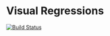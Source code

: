 # Visual Regressions

[![Build Status](https://travis-ci.org/ktoublanc/visual-regressions.svg?branch=master)](https://travis-ci.org/ktoublanc/visual-regressions)
